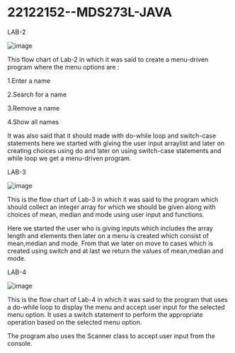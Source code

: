 # 22122152--MDS273L-JAVA

LAB-2


![image](https://user-images.githubusercontent.com/118504859/218948079-1958cf11-1cef-4870-8356-1da002d3e9bc.png)


This flow chart of Lab-2 in which it was said to create a menu-driven program where the menu options are :

1.Enter a name

2.Search for a name

3.Remove a name

4.Show all names

It was also said that it should made with do-while loop and switch-case statements
here we started with giving the user input arraylist and later on creating choices using do and later on using switch-case statements and while loop we get a menu-driven program.

LAB-3


![image](https://user-images.githubusercontent.com/118504859/218945396-5d8f3538-b5b4-43d6-ade3-f85520fc7b18.png)


This is the flow chart of Lab-3 in which it was said to the program which should collect an integer array for which we should be given along with choices of mean, median and mode using user input and functions.

Here we started the user who is giving inputs which includes the array length and elements then later on a menu is created which consist of mean,median and mode. From that we later on move to cases which is created using switch and at last we return the values of mean,median and mode.


LAB-4

![image](https://user-images.githubusercontent.com/118504859/220556882-1ad8b0ce-dd7a-4e01-98c2-7dbf07fea676.png)

This is the flow chart of Lab-4 in which it was said to the program that uses a do-while loop to display the menu and accept user input for the selected menu option. It uses a switch statement to perform the appropriate operation based on the selected menu option.

The program also uses the Scanner class to accept user input from the console.
